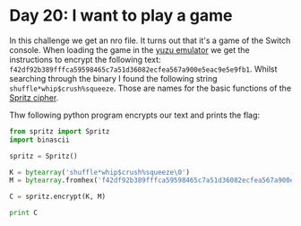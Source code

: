 # Day 20: I want to play a game

In this challenge we get an nro file. It turns out that it's a game of the Switch console. When loading the game in the
[yuzu emulator](https://yuzu-emu.org/) we get the instructions to encrypt the following text:
`f42df92b389fffca59598465c7a51d36082ecfea567a900e5eac9e5e9fb1`. Whilst searching through the binary I found the
following string `shuffle*whip$crush%squeeze`. Those are names for the basic functions of the [Spritz
cipher](https://hackage.haskell.org/package/spritz-0.1.0.0/docs/src/Crypto-Cipher-Spritz.html).

Thw following python program encrypts our text and prints the flag:

```python
from spritz import Spritz
import binascii

spritz = Spritz()

K = bytearray('shuffle*whip$crush%squeeze\0')
M = bytearray.fromhex('f42df92b389fffca59598465c7a51d36082ecfea567a900e5eac9e5e9fb1')

C = spritz.encrypt(K, M)

print C
```
